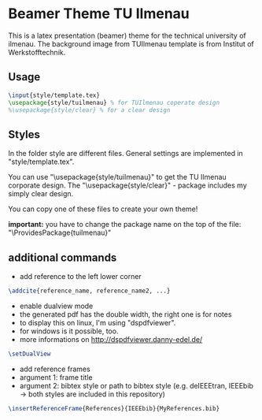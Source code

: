 # Beamer Theme TU Ilmenau
This is a latex presentation (beamer) theme for the technical university of ilmenau.
The background image from TUIlmenau template is from Institut of Werkstofftechnik. 

## Usage
```latex
\input{style/template.tex}
\usepackage{style/tuilmenau} % for TUIlmenau coperate design
%\usepackage{style/clear} % for a clear design
```

## Styles
In the folder style are different files. General settings are implemented in "style/template.tex".

You can use "\usepackage{style/tuilmenau}" to get the TU Ilmenau corporate design. The "\usepackage{style/clear}" - package includes my simply clear design.

You can copy one of these files to create your own theme!

**important:** you have to change the package name on the top of the file: "\ProvidesPackage{tuilmenau}"

## additional commands

* add reference to the left lower corner

```latex
\addcite{reference_name, reference_name2, ...}
```

* enable dualview mode
* the generated pdf has the double width, the right one is for notes
* to display this on linux, I'm using "dspdfviewer".
 * for windows is it possible, too.
 * more informations on http://dspdfviewer.danny-edel.de/

```latex
\setDualView
```

* add reference frames 
 * argument 1: frame title
 * argument 2: bibtex style or path to bibtex style (e.g. deIEEEtran, IEEEbib -> both styles are included in this repository) 

```latex
\insertReferenceFrame{References}{IEEEbib}{MyReferences.bib}
```
